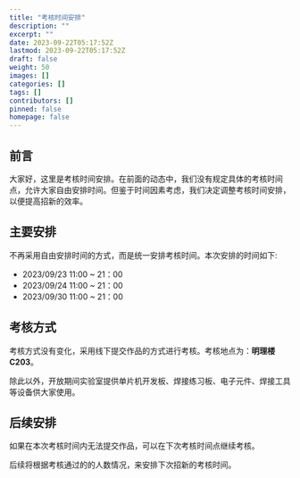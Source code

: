 ```yaml
---
title: "考核时间安排"
description: ""
excerpt: ""
date: 2023-09-22T05:17:52Z
lastmod: 2023-09-22T05:17:52Z
draft: false
weight: 50
images: []
categories: []
tags: []
contributors: []
pinned: false
homepage: false
---
```


## 前言

大家好，这里是考核时间安排。在前面的动态中，我们没有规定具体的考核时间点，允许大家自由安排时间。但鉴于时间因素考虑，我们决定调整考核时间安排，以便提高招新的效率。


## 主要安排

不再采用自由安排时间的方式，而是统一安排考核时间。本次安排的时间如下:

- 2023/09/23 11:00 ~ 21：00
- 2023/09/24 11:00 ~ 21：00
- 2023/09/30 11:00 ~ 21：00

## 考核方式

考核方式没有变化，采用线下提交作品的方式进行考核。考核地点为：**明理楼 C203**。

除此以外，开放期间实验室提供单片机开发板、焊接练习板、电子元件、焊接工具等设备供大家使用。


## 后续安排

如果在本次考核时间内无法提交作品，可以在下次考核时间点继续考核。   

后续将根据考核通过的的人数情况，来安排下次招新的考核时间。
